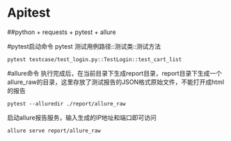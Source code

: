 # Apitest
##python + requests + pytest + allure

#pytest启动命令
pytest 测试用例路径::测试类::测试方法

`pytest testcase/test_login.py::TestLogin::test_cart_list`

#allure命令
执行完成后，在当前目录下生成report目录，report目录下生成一个allure_raw的目录，这里存放了测试报告的JSON格式原始文件，不能打开成html的报告

`pytest --alluredir ./report/allure_raw`

启动allure报告服务，输入生成的IP地址和端口即可访问

`allure serve report/allure_raw`
